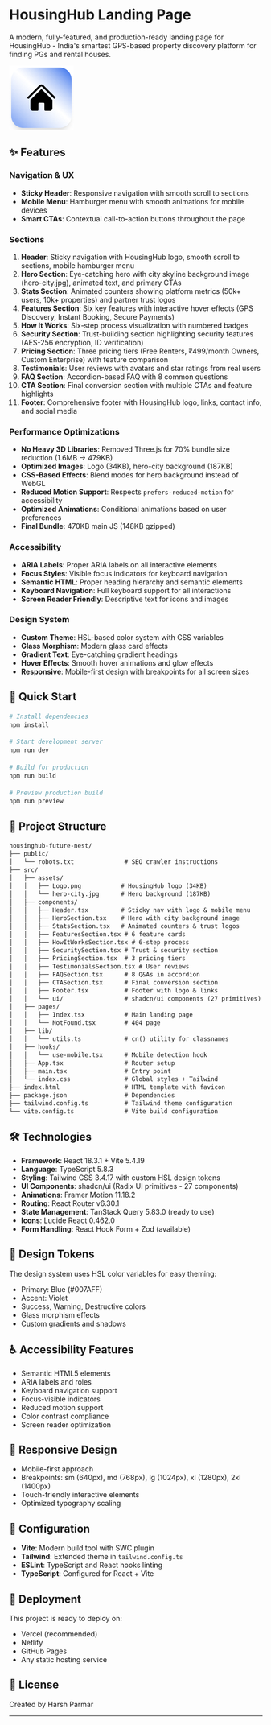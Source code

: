 # HousingHub Landing Page

A modern, fully-featured, and production-ready landing page for HousingHub - India's smartest GPS-based property discovery platform for finding PGs and rental houses.

![HousingHub Logo](src/assets/Logo.png)

## ✨ Features

### Navigation & UX
- **Sticky Header**: Responsive navigation with smooth scroll to sections
- **Mobile Menu**: Hamburger menu with smooth animations for mobile devices
- **Smart CTAs**: Contextual call-to-action buttons throughout the page

### Sections
1. **Header**: Sticky navigation with HousingHub logo, smooth scroll to sections, mobile hamburger menu
2. **Hero Section**: Eye-catching hero with city skyline background image (hero-city.jpg), animated text, and primary CTAs
3. **Stats Section**: Animated counters showing platform metrics (50k+ users, 10k+ properties) and partner trust logos
4. **Features Section**: Six key features with interactive hover effects (GPS Discovery, Instant Booking, Secure Payments)
5. **How It Works**: Six-step process visualization with numbered badges
6. **Security Section**: Trust-building section highlighting security features (AES-256 encryption, ID verification)
7. **Pricing Section**: Three pricing tiers (Free Renters, ₹499/month Owners, Custom Enterprise) with feature comparison
8. **Testimonials**: User reviews with avatars and star ratings from real users
9. **FAQ Section**: Accordion-based FAQ with 8 common questions
10. **CTA Section**: Final conversion section with multiple CTAs and feature highlights
11. **Footer**: Comprehensive footer with HousingHub logo, links, contact info, and social media

### Performance Optimizations
- **No Heavy 3D Libraries**: Removed Three.js for 70% bundle size reduction (1.6MB → 479KB)
- **Optimized Images**: Logo (34KB), hero-city background (187KB)
- **CSS-Based Effects**: Blend modes for hero background instead of WebGL
- **Reduced Motion Support**: Respects `prefers-reduced-motion` for accessibility
- **Optimized Animations**: Conditional animations based on user preferences
- **Final Bundle**: 470KB main JS (148KB gzipped)

### Accessibility
- **ARIA Labels**: Proper ARIA labels on all interactive elements
- **Focus Styles**: Visible focus indicators for keyboard navigation
- **Semantic HTML**: Proper heading hierarchy and semantic elements
- **Keyboard Navigation**: Full keyboard support for all interactions
- **Screen Reader Friendly**: Descriptive text for icons and images

### Design System
- **Custom Theme**: HSL-based color system with CSS variables
- **Glass Morphism**: Modern glass card effects
- **Gradient Text**: Eye-catching gradient headings
- **Hover Effects**: Smooth hover animations and glow effects
- **Responsive**: Mobile-first design with breakpoints for all screen sizes

## 🚀 Quick Start

```sh
# Install dependencies
npm install

# Start development server
npm run dev

# Build for production
npm run build

# Preview production build
npm run preview
```

## 📁 Project Structure

```
housinghub-future-nest/
├── public/
│   └── robots.txt              # SEO crawler instructions
├── src/
│   ├── assets/
│   │   ├── Logo.png           # HousingHub logo (34KB)
│   │   └── hero-city.jpg      # Hero background (187KB)
│   ├── components/
│   │   ├── Header.tsx         # Sticky nav with logo & mobile menu
│   │   ├── HeroSection.tsx    # Hero with city background image
│   │   ├── StatsSection.tsx   # Animated counters & trust logos
│   │   ├── FeaturesSection.tsx # 6 feature cards
│   │   ├── HowItWorksSection.tsx # 6-step process
│   │   ├── SecuritySection.tsx # Trust & security section
│   │   ├── PricingSection.tsx  # 3 pricing tiers
│   │   ├── TestimonialsSection.tsx # User reviews
│   │   ├── FAQSection.tsx      # 8 Q&As in accordion
│   │   ├── CTASection.tsx      # Final conversion section
│   │   ├── Footer.tsx          # Footer with logo & links
│   │   └── ui/                 # shadcn/ui components (27 primitives)
│   ├── pages/
│   │   ├── Index.tsx           # Main landing page
│   │   └── NotFound.tsx        # 404 page
│   ├── lib/
│   │   └── utils.ts            # cn() utility for classnames
│   ├── hooks/
│   │   └── use-mobile.tsx      # Mobile detection hook
│   ├── App.tsx                 # Router setup
│   ├── main.tsx                # Entry point
│   └── index.css               # Global styles + Tailwind
├── index.html                  # HTML template with favicon
├── package.json                # Dependencies
├── tailwind.config.ts          # Tailwind theme configuration
└── vite.config.ts              # Vite build configuration
```

## 🛠️ Technologies

- **Framework**: React 18.3.1 + Vite 5.4.19
- **Language**: TypeScript 5.8.3
- **Styling**: Tailwind CSS 3.4.17 with custom HSL design tokens
- **UI Components**: shadcn/ui (Radix UI primitives - 27 components)
- **Animations**: Framer Motion 11.18.2
- **Routing**: React Router v6.30.1
- **State Management**: TanStack Query 5.83.0 (ready to use)
- **Icons**: Lucide React 0.462.0
- **Form Handling**: React Hook Form + Zod (available)

## 🎨 Design Tokens

The design system uses HSL color variables for easy theming:
- Primary: Blue (#007AFF)
- Accent: Violet
- Success, Warning, Destructive colors
- Glass morphism effects
- Custom gradients and shadows

## ♿ Accessibility Features

- Semantic HTML5 elements
- ARIA labels and roles
- Keyboard navigation support
- Focus-visible indicators
- Reduced motion support
- Color contrast compliance
- Screen reader optimization

## 📱 Responsive Design

- Mobile-first approach
- Breakpoints: sm (640px), md (768px), lg (1024px), xl (1280px), 2xl (1400px)
- Touch-friendly interactive elements
- Optimized typography scaling

## 🔧 Configuration

- **Vite**: Modern build tool with SWC plugin
- **Tailwind**: Extended theme in `tailwind.config.ts`
- **ESLint**: TypeScript and React hooks linting
- **TypeScript**: Configured for React + Vite

## 🚀 Deployment

This project is ready to deploy on:
- Vercel (recommended)
- Netlify
- GitHub Pages
- Any static hosting service

## 📄 License

Created by Harsh Parmar

---